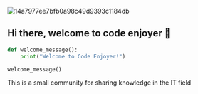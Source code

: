 ![14a7977ee7bfb0a98c49d9393c1184db](https://github.com/code-enjoyer07/.github/assets/70046808/91011dc5-8889-4389-96c3-6eb923455482)
## Hi there, welcome to code enjoyer 👋

```python
def welcome_message():
    print("Welcome to Code Enjoyer!")

welcome_message()
```
This is a small community for sharing knowledge in the IT field
